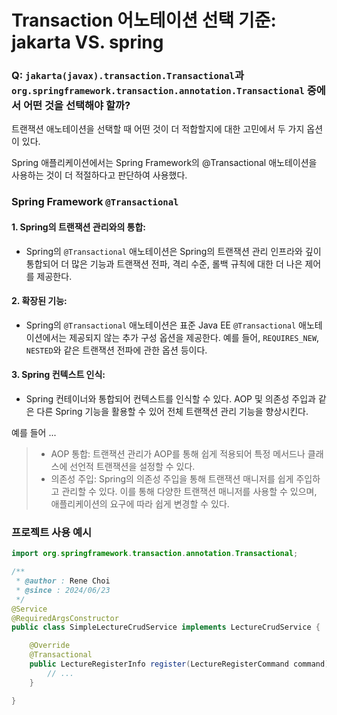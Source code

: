 # Transaction 어노테이션 선택 기준: jakarta VS. spring

### Q: `jakarta(javax).transaction.Transactional`과 `org.springframework.transaction.annotation.Transactional` 중에서 어떤 것을 선택해야 할까?

트랜잭션 애노테이션을 선택할 때 어떤 것이 더 적합할지에 대한 고민에서 두 가지 옵션이 있다.

Spring 애플리케이션에서는 Spring Framework의 @Transactional 애노테이션을 사용하는 것이 더 적절하다고 판단하여 사용했다.

### Spring Framework `@Transactional`

#### 1. **Spring의 트랜잭션 관리와의 통합**:
- Spring의 `@Transactional` 애노테이션은 Spring의 트랜잭션 관리 인프라와 깊이 통합되어 더 많은 기능과 트랜잭션 전파, 격리 수준, 롤백 규칙에 대한 더 나은 제어를 제공한다.

#### 2. **확장된 기능**:
- Spring의 `@Transactional` 애노테이션은 표준 Java EE `@Transactional` 애노테이션에서는 제공되지 않는 추가 구성 옵션을 제공한다. 예를 들어, `REQUIRES_NEW`, `NESTED`와 같은 트랜잭션 전파에 관한 옵션 등이다.

#### 3. **Spring 컨텍스트 인식**:
- Spring 컨테이너와 통합되어 컨텍스트를 인식할 수 있다. AOP 및 의존성 주입과 같은 다른 Spring 기능을 활용할 수 있어 전체 트랜잭션 관리 기능을 향상시킨다.

예를 들어 ...
> - AOP 통합: 트랜잭션 관리가 AOP를 통해 쉽게 적용되어 특정 메서드나 클래스에 선언적 트랜잭션을 설정할 수 있다.
> - 의존성 주입: Spring의 의존성 주입을 통해 트랜잭션 매니저를 쉽게 주입하고 관리할 수 있다. 이를 통해 다양한 트랜잭션 매니저를 사용할 수 있으며, 애플리케이션의 요구에 따라 쉽게 변경할 수 있다.

    
### 프로젝트 사용 예시

```java
import org.springframework.transaction.annotation.Transactional;

/**
 * @author : Rene Choi
 * @since : 2024/06/23
 */
@Service
@RequiredArgsConstructor
public class SimpleLectureCrudService implements LectureCrudService {

	@Override
    @Transactional
    public LectureRegisterInfo register(LectureRegisterCommand command) {
        // ...
    }

}
```
